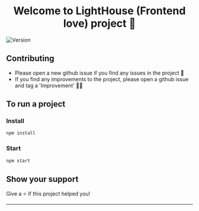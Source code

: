 <h1 align="center">Welcome to LightHouse (Frontend love) project 👋</h1>
<p>
  <img alt="Version" src="https://img.shields.io/badge/version-0.0.0-blue.svg?cacheSeconds=2592000" />
</p>

## Contributing

- Please open a new github issue if you find any issues in the project 🐛
- If you find any improvements to the project, please open a github issue and tag a 'Improvement' 🏋️‍♂️

## To run a project

### Install

```sh
npm install
```

### Start

```sh
npm start
```

## Show your support

Give a ⭐️ if this project helped you!

---
